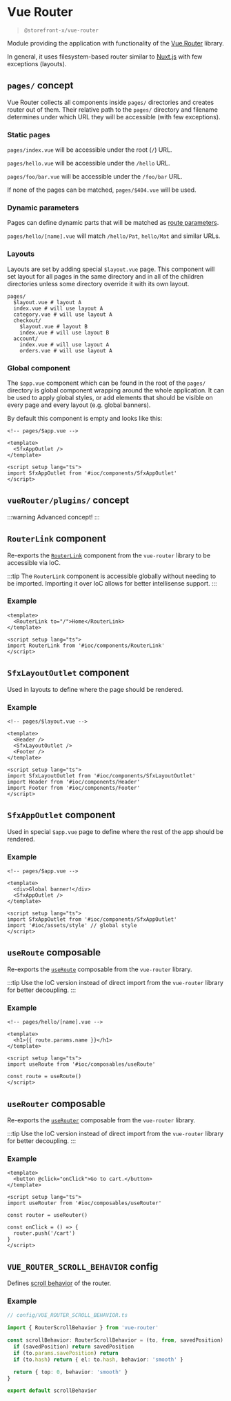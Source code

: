 # Vue Router

> `@storefront-x/vue-router`

Module providing the application with functionality of the [Vue Router](https://router.vuejs.org) library.

In general, it uses filesystem-based router similar to [Nuxt.js](https://nuxtjs.org) with few exceptions (layouts).

## `pages/` concept

Vue Router collects all components inside `pages/` directories and creates router out of them. Their relative path to the `pages/` directory and filename determines under which URL they will be accessible (with few exceptions).

### Static pages

`pages/index.vue` will be accessible under the root (`/`) URL.

`pages/hello.vue` will be accessible under the `/hello` URL.

`pages/foo/bar.vue` will be accessible under the `/foo/bar` URL.

If none of the pages can be matched, `pages/$404.vue` will be used.

### Dynamic parameters

Pages can define dynamic parts that will be matched as [route parameters](https://router.vuejs.org/guide/essentials/dynamic-matching.html).

`pages/hello/[name].vue` will match `/hello/Pat`, `hello/Mat` and similar URLs.

### Layouts

Layouts are set by adding special `$layout.vue` page. This component will set layout for all pages in the same directory and in all of the children directories unless some directory override it with its own layout.

```
pages/
  $layout.vue # layout A
  index.vue # will use layout A
  category.vue # will use layout A
  checkout/
    $layout.vue # layout B
    index.vue # will use layout B
  account/
    index.vue # will use layout A
    orders.vue # will use layout A
```

### Global component

The `$app.vue` component which can be found in the root of the `pages/` directory is global component wrapping around the whole application. It can be used to apply global styles, or add elements that should be visible on every page and every layout (e.g. global banners).

By default this component is empty and looks like this:

```vue
<!-- pages/$app.vue -->

<template>
  <SfxAppOutlet />
</template>

<script setup lang="ts">
import SfxAppOutlet from '#ioc/components/SfxAppOutlet'
</script>
```

## `vueRouter/plugins/` concept

:::warning
Advanced concept!
:::

## `RouterLink` component

Re-exports the [`RouterLink`](https://router.vuejs.org/api/#to) component from the `vue-router` library to be accessible via IoC.

:::tip
The `RouterLink` component is accessible globally without needing to be imported. Importing it over IoC allows for better intellisense support.
:::

### Example

```vue
<template>
  <RouterLink to="/">Home</RouterLink>
</template>

<script setup lang="ts">
import RouterLink from '#ioc/components/RouterLink'
</script>
```

## `SfxLayoutOutlet` component

Used in layouts to define where the page should be rendered.

### Example

```vue
<!-- pages/$layout.vue -->

<template>
  <Header />
  <SfxLayoutOutlet />
  <Footer />
</template>

<script setup lang="ts">
import SfxLayoutOutlet from '#ioc/components/SfxLayoutOutlet'
import Header from '#ioc/components/Header'
import Footer from '#ioc/components/Footer'
</script>
```

## `SfxAppOutlet` component

Used in special `$app.vue` page to define where the rest of the app should be rendered.

### Example

```vue
<!-- pages/$app.vue -->

<template>
  <div>Global banner!</div>
  <SfxAppOutlet />
</template>

<script setup lang="ts">
import SfxAppOutlet from '#ioc/components/SfxAppOutlet'
import '#ioc/assets/style' // global style
</script>
```

## `useRoute` composable

Re-exports the [`useRoute`](https://router.vuejs.org/api/index.html#useroute) composable from the `vue-router` library.

:::tip
Use the IoC version instead of direct import from the `vue-router` library for better decoupling.
:::

### Example

```vue
<!-- pages/hello/[name].vue -->

<template>
  <h1>{{ route.params.name }}</h1>
</template>

<script setup lang="ts">
import useRoute from '#ioc/composables/useRoute'

const route = useRoute()
</script>
```

## `useRouter` composable

Re-exports the [`useRouter`](https://router.vuejs.org/api/index.html#userouter) composable from the `vue-router` library.

:::tip
Use the IoC version instead of direct import from the `vue-router` library for better decoupling.
:::

### Example

```vue
<template>
  <button @click="onClick">Go to cart.</button>
</template>

<script setup lang="ts">
import useRouter from '#ioc/composables/useRouter'

const router = useRouter()

const onClick = () => {
  router.push('/cart')
}
</script>
```

## `VUE_ROUTER_SCROLL_BEHAVIOR` config

Defines [scroll behavior](https://router.vuejs.org/guide/advanced/scroll-behavior.html) of the router.

### Example

```ts
// config/VUE_ROUTER_SCROLL_BEHAVIOR.ts

import { RouterScrollBehavior } from 'vue-router'

const scrollBehavior: RouterScrollBehavior = (to, from, savedPosition) => {
  if (savedPosition) return savedPosition
  if (to.params.savePosition) return
  if (to.hash) return { el: to.hash, behavior: 'smooth' }

  return { top: 0, behavior: 'smooth' }
}

export default scrollBehavior
```
